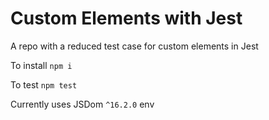 # Custom Elements with Jest
A repo with a reduced test case for custom elements in Jest

To install
```npm i```

To test
```npm test```

Currently uses JSDom `^16.2.0` env
